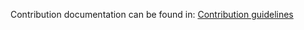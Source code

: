 Contribution documentation can be found in:
[Contribution guidelines](https://leapp.readthedocs.io/en/latest/contributing.html)
